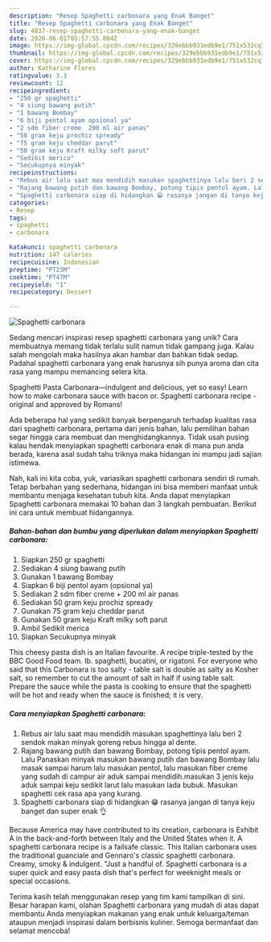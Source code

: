 ```yaml
---
description: "Resep Spaghetti carbonara yang Enak Banget"
title: "Resep Spaghetti carbonara yang Enak Banget"
slug: 4837-resep-spaghetti-carbonara-yang-enak-banget
date: 2020-06-01T05:57:55.004Z
image: https://img-global.cpcdn.com/recipes/329ebbb931edb9e1/751x532cq70/spaghetti-carbonara-foto-resep-utama.jpg
thumbnail: https://img-global.cpcdn.com/recipes/329ebbb931edb9e1/751x532cq70/spaghetti-carbonara-foto-resep-utama.jpg
cover: https://img-global.cpcdn.com/recipes/329ebbb931edb9e1/751x532cq70/spaghetti-carbonara-foto-resep-utama.jpg
author: Katharine Flores
ratingvalue: 3.3
reviewcount: 12
recipeingredient:
- "250 gr spaghetti"
- "4 siung bawang putih"
- "1 bawang Bombay"
- "6 biji pentol ayam opsional ya"
- "2 sdm fiber creme  200 ml air panas"
- "50 gram keju prochiz spready"
- "75 gram keju cheddar parut"
- "50 gram keju Kraft milky soft parut"
- "Sedikit merica"
- "Secukupnya minyak"
recipeinstructions:
- "Rebus air lalu saat mau mendidih masukan spaghettinya lalu beri 2 sendok makan minyak goreng rebus hingga al dente."
- "Rajang bawang putih dan bawang Bombay, potong tipis pentol ayam. Lalu Panaskan minyak masukan bawang putih dan bawang Bombay lalu masak sampai harum lalu masukan pentol, lalu masukan fiber creme yang sudah di campur air aduk sampai mendidih.masukan 3 jenis keju aduk sampai keju sedikit larut lalu masukan lada bubuk. Masukan spaghetti cek rasa apa yang kurang."
- "Spaghetti carbonara siap di hidangkan 😁 rasanya jangan di tanya keju banget dan super enak 👌"
categories:
- Resep
tags:
- spaghetti
- carbonara

katakunci: spaghetti carbonara 
nutrition: 147 calories
recipecuisine: Indonesian
preptime: "PT23M"
cooktime: "PT47M"
recipeyield: "1"
recipecategory: Dessert

---
```



![Spaghetti carbonara](https://img-global.cpcdn.com/recipes/329ebbb931edb9e1/751x532cq70/spaghetti-carbonara-foto-resep-utama.jpg)

Sedang mencari inspirasi resep spaghetti carbonara yang unik? Cara membuatnya memang tidak terlalu sulit namun tidak gampang juga. Kalau salah mengolah maka hasilnya akan hambar dan bahkan tidak sedap. Padahal spaghetti carbonara yang enak harusnya sih punya aroma dan cita rasa yang mampu memancing selera kita.

Spaghetti Pasta Carbonara—indulgent and delicious, yet so easy! Learn how to make carbonara sauce with bacon or. Spaghetti carbonara recipe - original and approved by Romans!

Ada beberapa hal yang sedikit banyak berpengaruh terhadap kualitas rasa dari spaghetti carbonara, pertama dari jenis bahan, lalu pemilihan bahan segar hingga cara membuat dan menghidangkannya. Tidak usah pusing kalau hendak menyiapkan spaghetti carbonara enak di mana pun anda berada, karena asal sudah tahu triknya maka hidangan ini mampu jadi sajian istimewa.


Nah, kali ini kita coba, yuk, variasikan spaghetti carbonara sendiri di rumah. Tetap berbahan yang sederhana, hidangan ini bisa memberi manfaat untuk membantu menjaga kesehatan tubuh kita. Anda dapat menyiapkan Spaghetti carbonara memakai 10 bahan dan 3 langkah pembuatan. Berikut ini cara untuk membuat hidangannya.

<!--inarticleads1-->

##### Bahan-bahan dan bumbu yang diperlukan dalam menyiapkan Spaghetti carbonara:

1. Siapkan 250 gr spaghetti
1. Sediakan 4 siung bawang putih
1. Gunakan 1 bawang Bombay
1. Siapkan 6 biji pentol ayam (opsional ya)
1. Sediakan 2 sdm fiber creme + 200 ml air panas
1. Sediakan 50 gram keju prochiz spready
1. Gunakan 75 gram keju cheddar parut
1. Gunakan 50 gram keju Kraft milky soft parut
1. Ambil Sedikit merica
1. Siapkan Secukupnya minyak


This cheesy pasta dish is an Italian favourite. A recipe triple-tested by the BBC Good Food team. lb. spaghetti, bucatini, or rigatoni. For everyone who said that this Carbonara is too salty - table salt is double as salty as Kosher salt, so remember to cut the amount of salt in half if using table salt. Prepare the sauce while the pasta is cooking to ensure that the spaghetti will be hot and ready when the sauce is finished; it is very. 

<!--inarticleads2-->

##### Cara menyiapkan Spaghetti carbonara:

1. Rebus air lalu saat mau mendidih masukan spaghettinya lalu beri 2 sendok makan minyak goreng rebus hingga al dente.
1. Rajang bawang putih dan bawang Bombay, potong tipis pentol ayam. Lalu Panaskan minyak masukan bawang putih dan bawang Bombay lalu masak sampai harum lalu masukan pentol, lalu masukan fiber creme yang sudah di campur air aduk sampai mendidih.masukan 3 jenis keju aduk sampai keju sedikit larut lalu masukan lada bubuk. Masukan spaghetti cek rasa apa yang kurang.
1. Spaghetti carbonara siap di hidangkan 😁 rasanya jangan di tanya keju banget dan super enak 👌


Because America may have contributed to its creation, carbonara is Exhibit A in the back-and-forth between Italy and the United States when it. A spaghetti carbonara recipe is a failsafe classic. This Italian carbonara uses the traditional guanciale and Gennaro&#39;s classic spaghetti carbonara. Creamy, smoky &amp; indulgent. &#34;Just a handful of. Spaghetti carbonara is a super quick and easy pasta dish that&#39;s perfect for weeknight meals or special occasions. 

Terima kasih telah menggunakan resep yang tim kami tampilkan di sini. Besar harapan kami, olahan Spaghetti carbonara yang mudah di atas dapat membantu Anda menyiapkan makanan yang enak untuk keluarga/teman ataupun menjadi inspirasi dalam berbisnis kuliner. Semoga bermanfaat dan selamat mencoba!
